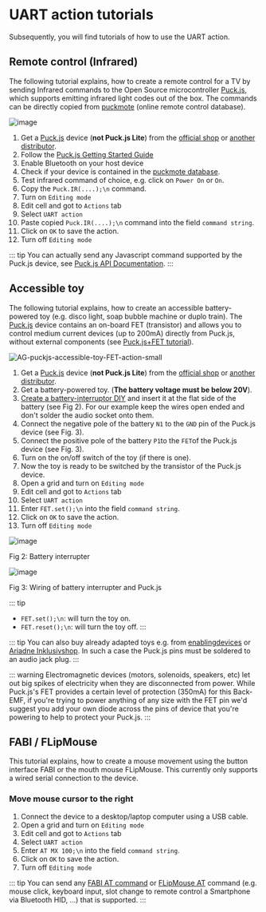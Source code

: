 # UART action tutorials

Subsequently, you will find tutorials of how to use the UART action.

## Remote control (Infrared)

The following tutorial explains, how to create a remote control for a TV by sending Infrared commands to the Open Source microcontroller [Puck.js](https://www.puck-js.com/), which supports emitting infrared light codes out of the box. The commands can be directly copied from [puckmote](https://asterics.github.io/puckmote/) (online remote control database).

![image](https://github.com/asterics/AsTeRICS-Grid/assets/4621810/ebfbca0d-6647-49e9-9f30-b898ca111659)

1. Get a [Puck.js](https://www.puck-js.com) device (**not Puck.js Lite**) from the [official shop](https://shop.espruino.com/puckjs) or [another distributor](http://www.espruino.com/Order).
2. Follow the [Puck.js Getting Started Guide](https://www.espruino.com/Quick+Start+BLE#puckjs)
3. Enable Bluetooth on your host device
4. Check if your device is contained in the [puckmote database](https://asterics.github.io/puckmote/).
5. Test infrared command of choice, e.g. click on ```Power On``` or ```On```.
6. Copy the ```Puck.IR(....);\n``` command.
7. Turn on ```Editing mode```
8. Edit cell and got to ```Actions``` tab
9. Select ```UART action```
10. Paste copied ```Puck.IR(....);\n``` command into the field ```command string```.
11. Click on ```OK``` to save the action.
12. Turn off ```Editing mode```

::: tip
You can actually send any Javascript command supported by the Puck.js device, see [Puck.js API Documentation](https://www.espruino.com/Puck.js).
:::

## Accessible toy

The following tutorial explains, how to create an accessible battery-powered toy (e.g. disco light, soap bubble machine or duplo train). The [Puck.js](https://www.puck-js.com/) device contains an on-board FET (transistor) and allows you to control medium current devices (up to 200mA) directly from Puck.js, without external components (see [Puck.js+FET tutorial](https://www.espruino.com/Puck.js+FET)).

![AG-puckjs-accessible-toy-FET-action-small](https://github.com/asterics/AsTeRICS-Grid/assets/4621810/136c33c3-027f-40ad-b2b7-bad928901f34)

1. Get a [Puck.js](https://www.puck-js.com) device (**not Puck.js Lite**) from the [official shop](https://shop.espruino.com/puckjs) or [another distributor](http://www.espruino.com/Order).
2. Get a battery-powered toy. (**The battery voltage must be below 20V**).
3. [Create a battery-interruptor DIY](https://www.upstate.edu/specialneeds/pdf/inclusive/2021_family-fun-series_create-your-own-battery-interrupter.pdf) and insert it at the flat side of the battery (see Fig 2). For our example keep the wires open ended and don't solder the audio socket onto them. 
5. Connect the negative pole of the battery ```N1``` to the ```GND``` pin of the Puck.js device (see Fig. 3).
6. Connect the positive pole of the battery ```P1```to the ```FET```of the Puck.js device (see Fig. 3).
7. Turn on the on/off switch of the toy (if there is one).
8. Now the toy is ready to be switched by the transistor of the Puck.js device.
9. Open a grid and turn on ```Editing mode```
10. Edit cell and got to ```Actions``` tab
11. Select ```UART action```
12. Enter ```FET.set();\n``` into the field ```command string```.
13. Click on ```OK``` to save the action.
14. Turn off ```Editing mode```

![image](https://github.com/asterics/AsTeRICS-Grid/assets/4621810/b35856fc-3cbd-4747-a410-353e95bea12b)

Fig 2: Battery interrupter

![image](https://github.com/asterics/AsTeRICS-Grid/assets/4621810/31e9bafe-f2d1-401b-b601-df5c065ad394)

Fig 3: Wiring of battery interrupter and Puck.js

::: tip
* ```FET.set();\n```: will turn the toy on.
* ```FET.reset();\n```: will turn the toy off.
:::

::: tip
You can also buy already adapted toys e.g. from [enablingdevices](https://enablingdevices.com/product-category/adapted-toys-games/) or [Ariadne Inklusivshop](https://inklusiv-shop.ariadne.de/spiele/adaptiertes-spielzeug/?p=1).
In such a case the Puck.js pins must be soldered to an audio jack plug.
:::

::: warning
Electromagnetic devices (motors, solenoids, speakers, etc) let out big spikes of electricity when they are disconnected from power. While Puck.js's FET provides a certain level of protection (350mA) for this Back-EMF, if you're trying to power anything of any size with the FET pin we'd suggest you add your own diode across the pins of device that you're powering to help to protect your Puck.js.
:::

## FABI / FLipMouse

This tutorial explains, how to create a mouse movement using the button interface FABI or the mouth mouse FLipMouse. This currently only supports a wired serial connection to the device.

### Move mouse cursor to the right

1. Connect the device to a desktop/laptop computer using a USB cable.
2. Open a grid and turn on ```Editing mode```
3. Edit cell and got to ```Actions``` tab
4. Select ```UART action```
5. Enter ```AT MX 100;\n``` into the field ```command string```.
6. Click on ```OK``` to save the action.
7. Turn off ```Editing mode```

::: tip
You can send any [FABI AT command](https://github.com/asterics/FABI/blob/master/FabiWare/commands.h) or [FLipMouse AT](https://github.com/asterics/FLipMouse/blob/master/FLipWare/commands.h) command (e.g. mouse click, keyboard input, slot change to remote control a Smartphone via Bluetooth HID, ...) that is supported.
:::
